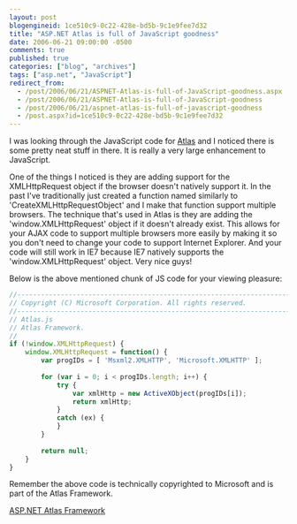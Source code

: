 ```yaml
---
layout: post
blogengineid: 1ce510c9-0c22-428e-bd5b-9c1e9fee7d32
title: "ASP.NET Atlas is full of JavaScript goodness"
date: 2006-06-21 09:00:00 -0500
comments: true
published: true
categories: ["blog", "archives"]
tags: ["asp.net", "JavaScript"]
redirect_from: 
  - /post/2006/06/21/ASPNET-Atlas-is-full-of-JavaScript-goodness.aspx
  - /post/2006/06/21/ASPNET-Atlas-is-full-of-JavaScript-goodness
  - /post/2006/06/21/aspnet-atlas-is-full-of-javascript-goodness
  - /post.aspx?id=1ce510c9-0c22-428e-bd5b-9c1e9fee7d32
---
```


I was looking through the JavaScript code for <a href="http://atlas.asp.net">Atlas</a> and I noticed there is some pretty neat stuff in there. It is really a very large enhancement to JavaScript.

One of the things I noticed is they are adding support for the XMLHttpRequest object if the browser doesn't natively support it. In the past I've traditionally just created a function named similarly to 'CreateXMLHttpRequestObject' and I make that function support multiple browsers. The technique that's used in Atlas is they are adding the 'window.XMLHttpRequest' object if it doesn't already exist. This allows for your AJAX code to support multiple browsers more easily by making it so you don't need to change your code to support Internet Explorer. And your code will still work in IE7 because IE7 natively supports the 'window.XMLHttpRequest' object. Very nice guys!

Below is the above mentioned chunk of JS code for your viewing pleasure:

```js
//-----------------------------------------------------------------------
// Copyright (C) Microsoft Corporation. All rights reserved.
//-----------------------------------------------------------------------
// Atlas.js
// Atlas Framework.
//
if (!window.XMLHttpRequest) {
    window.XMLHttpRequest = function() {
        var progIDs = [ 'Msxml2.XMLHTTP', 'Microsoft.XMLHTTP' ];
     
        for (var i = 0; i < progIDs.length; i++) {
            try {
                var xmlHttp = new ActiveXObject(progIDs[i]);
                return xmlHttp;
            }
            catch (ex) {
            }
        }
     
        return null;
    }
}
``` 

Remember the above code is technically copyrighted to Microsoft and is part of the Atlas Framework.

<a href="http://atlas.asp.net">ASP.NET Atlas Framework</a>
